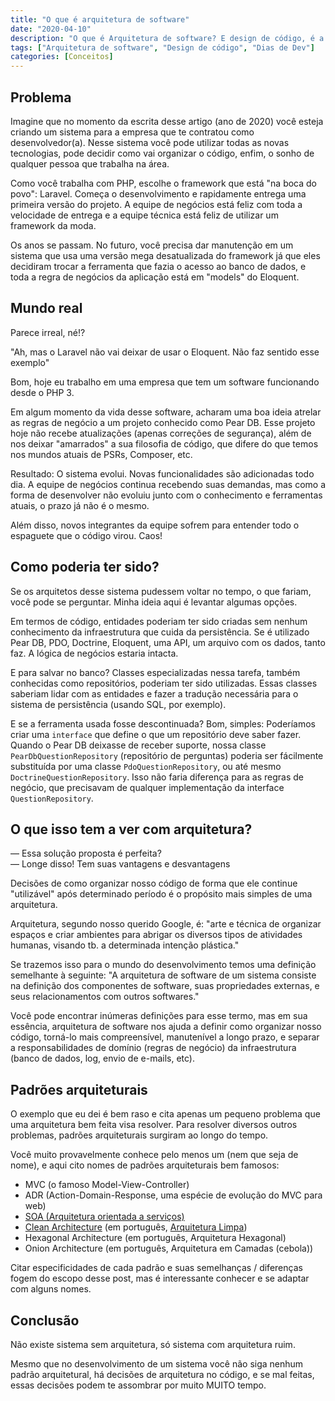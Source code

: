 ```yaml
---
title: "O que é arquitetura de software"
date: "2020-04-10"
description: "O que é Arquitetura de software? E design de código, é a mesma coisa? Nesse post você vai entender o básico do que é Arquitetura de Software e alguns casos reais de aplicação."
tags: ["Arquitetura de software", "Design de código", "Dias de Dev"]
categories: [Conceitos]
---
```


## Problema

Imagine que no momento da escrita desse artigo (ano de 2020) você esteja criando um sistema para a empresa que te contratou como desenvolvedor(a). Nesse sistema você pode utilizar todas as novas tecnologias, pode decidir como vai organizar o código, enfim, o sonho de qualquer pessoa que trabalha na área.

Como você trabalha com PHP, escolhe o framework que está "na boca do povo": Laravel. Começa o desenvolvimento e rapidamente entrega uma primeira versão do projeto. A equipe de negócios está feliz com toda a velocidade de entrega e a equipe técnica está feliz de utilizar um framework da moda.

Os anos se passam. No futuro, você precisa dar manutenção em um sistema que usa uma versão mega desatualizada do framework já que eles decidiram trocar a ferramenta que fazia o acesso ao banco de dados, e toda a regra de negócios da aplicação está em "models" do Eloquent.

<ins class="adsbygoogle"
style="display:block; text-align:center;"
data-ad-layout="in-article"
data-ad-format="fluid"
data-ad-client="ca-pub-8918461095244552"
data-ad-slot="2366637560"></ins>
<script>
     (adsbygoogle = window.adsbygoogle || []).push({});
</script>

## Mundo real

Parece irreal, né!?

"Ah, mas o Laravel não vai deixar de usar o Eloquent. Não faz sentido esse exemplo"

Bom, hoje eu trabalho em uma empresa que tem um software funcionando desde o PHP 3.

Em algum momento da vida desse software, acharam uma boa ideia atrelar as regras de negócio a um projeto conhecido como Pear DB. Esse projeto hoje não recebe atualizações (apenas correções de segurança), além de nos deixar "amarrados" a sua filosofia de código, que difere do que temos nos mundos atuais de PSRs, Composer, etc.

Resultado: O sistema evolui. Novas funcionalidades são adicionadas todo dia. A equipe de negócios continua recebendo suas demandas, mas como a forma de desenvolver não evoluiu junto com o conhecimento e ferramentas atuais, o prazo já não é o mesmo.

Além disso, novos integrantes da equipe sofrem para entender todo o espaguete que o código virou. Caos!

## Como poderia ter sido?

Se os arquitetos desse sistema pudessem voltar no tempo, o que fariam, você pode se perguntar. Minha ideia aqui é levantar algumas opções.

Em termos de código, entidades poderiam ter sido criadas sem nenhum conhecimento da infraestrutura que cuida da persistência. Se é utilizado Pear DB, PDO, Doctrine, Eloquent, uma API, um arquivo com os dados, tanto faz. A lógica de negócios estaria intacta.

E para salvar no banco? Classes especializadas nessa tarefa, também conhecidas como repositórios, poderiam ter sido utilizadas. Essas classes saberiam lidar com as entidades e fazer a tradução necessária para o sistema de persistência (usando SQL, por exemplo).

E se a ferramenta usada fosse descontinuada? Bom, simples: Poderíamos criar uma `interface` que define o que um repositório deve saber fazer. Quando o Pear DB deixasse de receber suporte, nossa classe `PearDbQuestionRepository` (repositório de perguntas) poderia ser fácilmente substituída por uma classe `PdoQuestionRepository`, ou até mesmo `DoctrineQuestionRepository`. Isso não faria diferença para as regras de negócio, que precisavam de qualquer implementação da interface `QuestionRepository`.

## O que isso tem a ver com arquitetura?

— Essa solução proposta é perfeita?<br>
— Longe disso! Tem suas vantagens e desvantagens

Decisões de como organizar nosso código de forma que ele continue "utilizável" após determinado período é o propósito mais simples de uma arquitetura.

Arquitetura, segundo nosso querido Google, é: "arte e técnica de organizar espaços e criar ambientes para abrigar os diversos tipos de atividades humanas, visando tb. a determinada intenção plástica."

Se trazemos isso para o mundo do desenvolvimento temos uma definição semelhante à seguinte: "A arquitetura de software de um sistema consiste na definição dos componentes de software, suas propriedades externas, e seus relacionamentos com outros softwares."

Você pode encontrar inúmeras definições para esse termo, mas em sua essência, arquitetura de software nos ajuda a definir como organizar nosso código, torná-lo mais compreensível, manutenível a longo prazo, e separar a responsabilidades de domínio (regras de negócio) da infraestrutura (banco de dados, log, envio de e-mails, etc).

## Padrões arquiteturais

O exemplo que eu dei é bem raso e cita apenas um pequeno problema que uma arquitetura bem feita visa resolver. Para resolver diversos outros problemas, padrões arquiteturais surgiram ao longo do tempo.

Você muito provavelmente conhece pelo menos um (nem que seja de nome), e aqui cito nomes de padrões arquiteturais bem famosos:

- MVC (o famoso Model-View-Controller)
- ADR (Action-Domain-Response, uma espécie de evolução do MVC para web)
- [SOA (Arquitetura orientada a serviços)](https://amzn.to/3Do3e7h)
- [Clean Architecture](https://amzn.to/3dljwDj) (em português, [Arquitetura Limpa](https://amzn.to/3fqp69x))
- Hexagonal Architecture (em português, Arquitetura Hexagonal)
- Onion Architecture (em português, Arquitetura em Camadas (cebola))

Citar especificidades de cada padrão e suas semelhanças / diferenças fogem do escopo desse post, mas é interessante conhecer e se adaptar com alguns nomes.

## Conclusão

Não existe sistema sem arquitetura, só sistema com arquitetura ruim.

Mesmo que no desenvolvimento de um sistema você não siga nenhum padrão arquitetural, há decisões de arquitetura no código, e se mal feitas, essas decisões podem te assombrar por muito MUITO tempo.
